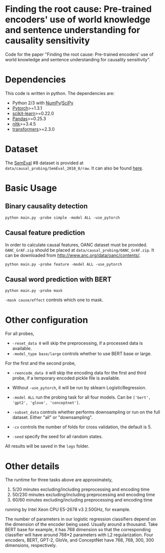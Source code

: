 # Finding the root cause: Pre-trained encoders' use of world knowledge and sentence understanding for causality sensitivity

Code for the paper "Finding the root cause: Pre-trained encoders' use of world knowledge and sentence understanding for causality sensitivity".

# Dependencies

This code is written in python. The dependencies are:

- Python 2/3 with [NumPy](http://www.numpy.org/)/[SciPy](http://www.scipy.org/)
- [Pytorch](http://pytorch.org/)>=1.3.1
- [scikit-learn](http://scikit-learn.org/stable/index.html)>=0.22.0
- [Pandas](https://pandas.pydata.org/)>=0.25.3
- [nltk](https://www.nltk.org/)>=3.4.5
- [transformers](https://huggingface.co/transformers/)>=2.3.0

# Dataset

The [SemEval](http://semeval2.fbk.eu/semeval2.php) #8 dataset is provided at `data/causal_probing/SemEval_2010_8/raw`. It can also be found [here](http://semeval2.fbk.eu/semeval2.php).

# Basic Usage

## Binary causality detection

```
python main.py -probe simple -model ALL -use_pytorch
```

## Causal feature prediction

In order to calculate causal features, OANC dataset must be provided. `OANC_GrAF.zip` should be placed at `data/causal_probing/OANC_GrAF.zip`. It can be downloaded from http://www.anc.org/data/oanc/contents/.

```
python main.py -probe feature -model ALL -use_pytorch
```

## Causal word prediction with BERT

```
python main.py -probe mask
```

`-mask cause/effect` controls which one to mask.

# Other configuration

For all probes,

- `-reset_data 0` will skip the preprocessing, if a processed data is available.
- `-model_type base/large` controls whether to use BERT base or large.

For the first and the second probe,

- `-reencode_data 0` will skip the encoding data for the first and third probe, if a temporary encoded pickle file is available.

- Without `-use_pytorch`, it will be run by sklearn LogisticRegression. 
- `-model ALL` run the probing task for all four models. Can be `['bert', 'gpt2', 'glove', 'conceptnet']`.
- `-subset_data` controls whether performs downsampling or run on the full dataset. Either "all" or "downsampling".
- `-cv` controls the number of folds for cross validation, the default is 5.
- `-seed` specify the seed for all random states.



All results will be saved in the `logs` folder.

# Other details

The runtime for three tasks above are approximately,

1. 5/20 minutes excluding/including preprocessing and encoding time
2. 50/230 minutes excluding/including preprocessing and encoding time
3. 60/60 minutes excluding/including preprocessing and encoding time

running by Intel Xeon CPU E5-2678 v3 2.50GHz, for example.



The number of parameters in our logistic regression classifiers depend on the dimension of  the encoder being used. Usually around a thousand. Take BERT base for example, it has 768 dimension so that the corresponding classifier will have around 768*2 parameters with L2 regularization. Four encoders, BERT, GPT-2, GloVe, and ConceptNet have 768, 768, 300, 300 dimensions, respectively.